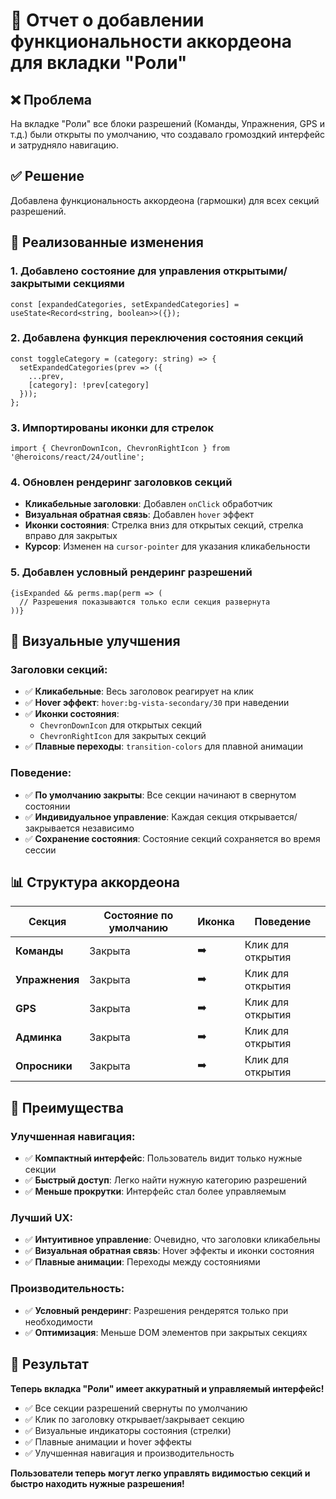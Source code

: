 # 🎯 Отчет о добавлении функциональности аккордеона для вкладки "Роли"

## ❌ **Проблема**
На вкладке "Роли" все блоки разрешений (Команды, Упражнения, GPS и т.д.) были открыты по умолчанию, что создавало громоздкий интерфейс и затрудняло навигацию.

## ✅ **Решение**
Добавлена функциональность аккордеона (гармошки) для всех секций разрешений.

## 🔧 **Реализованные изменения**

### **1. Добавлено состояние для управления открытыми/закрытыми секциями**
```tsx
const [expandedCategories, setExpandedCategories] = useState<Record<string, boolean>>({});
```

### **2. Добавлена функция переключения состояния секций**
```tsx
const toggleCategory = (category: string) => {
  setExpandedCategories(prev => ({
    ...prev,
    [category]: !prev[category]
  }));
};
```

### **3. Импортированы иконки для стрелок**
```tsx
import { ChevronDownIcon, ChevronRightIcon } from '@heroicons/react/24/outline';
```

### **4. Обновлен рендеринг заголовков секций**
- **Кликабельные заголовки**: Добавлен `onClick` обработчик
- **Визуальная обратная связь**: Добавлен `hover` эффект
- **Иконки состояния**: Стрелка вниз для открытых секций, стрелка вправо для закрытых
- **Курсор**: Изменен на `cursor-pointer` для указания кликабельности

### **5. Добавлен условный рендеринг разрешений**
```tsx
{isExpanded && perms.map(perm => (
  // Разрешения показываются только если секция развернута
))}
```

## 🎨 **Визуальные улучшения**

### **Заголовки секций:**
- ✅ **Кликабельные**: Весь заголовок реагирует на клик
- ✅ **Hover эффект**: `hover:bg-vista-secondary/30` при наведении
- ✅ **Иконки состояния**: 
  - `ChevronDownIcon` для открытых секций
  - `ChevronRightIcon` для закрытых секций
- ✅ **Плавные переходы**: `transition-colors` для плавной анимации

### **Поведение:**
- ✅ **По умолчанию закрыты**: Все секции начинают в свернутом состоянии
- ✅ **Индивидуальное управление**: Каждая секция открывается/закрывается независимо
- ✅ **Сохранение состояния**: Состояние секций сохраняется во время сессии

## 📊 **Структура аккордеона**

| Секция | Состояние по умолчанию | Иконка | Поведение |
|--------|------------------------|--------|-----------|
| **Команды** | Закрыта | ➡️ | Клик для открытия |
| **Упражнения** | Закрыта | ➡️ | Клик для открытия |
| **GPS** | Закрыта | ➡️ | Клик для открытия |
| **Админка** | Закрыта | ➡️ | Клик для открытия |
| **Опросники** | Закрыта | ➡️ | Клик для открытия |

## 🚀 **Преимущества**

### **Улучшенная навигация:**
- ✅ **Компактный интерфейс**: Пользователь видит только нужные секции
- ✅ **Быстрый доступ**: Легко найти нужную категорию разрешений
- ✅ **Меньше прокрутки**: Интерфейс стал более управляемым

### **Лучший UX:**
- ✅ **Интуитивное управление**: Очевидно, что заголовки кликабельны
- ✅ **Визуальная обратная связь**: Hover эффекты и иконки состояния
- ✅ **Плавные анимации**: Переходы между состояниями

### **Производительность:**
- ✅ **Условный рендеринг**: Разрешения рендерятся только при необходимости
- ✅ **Оптимизация**: Меньше DOM элементов при закрытых секциях

## 🎯 **Результат**

**Теперь вкладка "Роли" имеет аккуратный и управляемый интерфейс!**

- ✅ Все секции разрешений свернуты по умолчанию
- ✅ Клик по заголовку открывает/закрывает секцию
- ✅ Визуальные индикаторы состояния (стрелки)
- ✅ Плавные анимации и hover эффекты
- ✅ Улучшенная навигация и производительность

**Пользователи теперь могут легко управлять видимостью секций и быстро находить нужные разрешения!**
